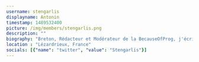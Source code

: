 ```yaml
---
username: stengarlis
displayname: Antonin
timestamp: 1489532400
picture: /img/members/stengarlis.png
description: ""
biography: "Breton, Rédacteur et Modérateur de la BecauseOfProg, j'écris des articles sur le web et sur Android"
location : "Lézardrieux, France"
socials: [{"name": "twitter", "value": "Stengarlis"}]
---
```

